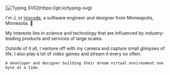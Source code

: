 [![Typing SVG](https://readme-typing-svg.demolab.com/?lines=Hello!)](https://git.io/typing-svg)

I'm J, or [jnncode](https://www.jnncode.com), a software engineer and designer from Minneapolis, Minnesota. :dragon:

My interests lies in science and technology that are influenced by industry-leading products and services of large scales.

Outside of it all, I venture off with my camera and capture small glimpses of life. I also play a lot of video games and stream it every so often.


```A developer and designer building their dream virtual environment one byte at a time.```
